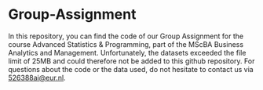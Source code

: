 # Group-Assignment

In this repository, you can find the code of our Group Assignment for the course Advanced Statistics & Programming, part of the MScBA Business Analytics and Management.
Unfortunately, the datasets exceeded the file limit of 25MB and could therefore not be added to this github repository.
For questions about the code or the data used, do not hesitate to contact us via 526388ai@eur.nl. 
